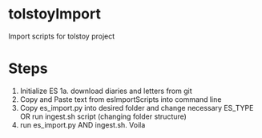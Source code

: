 # tolstoyImport
Import scripts for tolstoy project

# Steps
1. Initialize ES
1a. download diaries and letters from git
2. Copy and Paste text from esImportScripts into command line
3. Copy es_import.py into desired folder and change necessary ES_TYPE OR run ingest.sh script (changing folder structure)
4. run es_import.py AND ingest.sh. Voila
